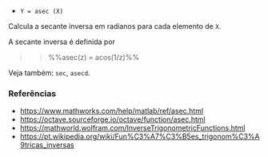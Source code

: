 * `Y = asec (X)`

Calcula a secante inversa em radianos para cada elemento de `X`.

A secante inversa é definida por

>> %%asec(z) = acos(1/z)%%

Veja também: `sec`, `asecd`.

### Referências

* https://www.mathworks.com/help/matlab/ref/asec.html
* https://octave.sourceforge.io/octave/function/asec.html
* https://mathworld.wolfram.com/InverseTrigonometricFunctions.html
* https://pt.wikipedia.org/wiki/Fun%C3%A7%C3%B5es_trigonom%C3%A9tricas_inversas
